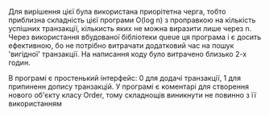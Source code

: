 Для вирішення цієї була використана приорітетна черга, тобто приблизна складність цієї програми O(log n) з проправкою на кількість успішних транзакції, кількисть яких не можна виразити лише через n.
Через використання вбудованої бібліотеки queue ця програма і є досить ефективною, бо не потрібно витрачати додатковий час на пошук 'вигідної' транзакції.
На написання коду було витрачено близько 2-х годин. 

В програмі є простенький інтерфейс: 0 для додачі транзакції, 1 для припиненн допису транзакцій. У програмі є коментарі для створення нового об'єкту класу Order, тому складнощів виникнути не повинно з її використанням
